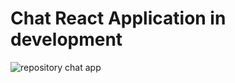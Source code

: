 ﻿# Chat React Application in development

<img src="https://i.imgur.com/0hig9WU.gif" alt="repository chat app"/>
